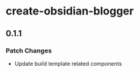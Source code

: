 # create-obsidian-blogger

## 0.1.1

### Patch Changes

-   Update build template related components
